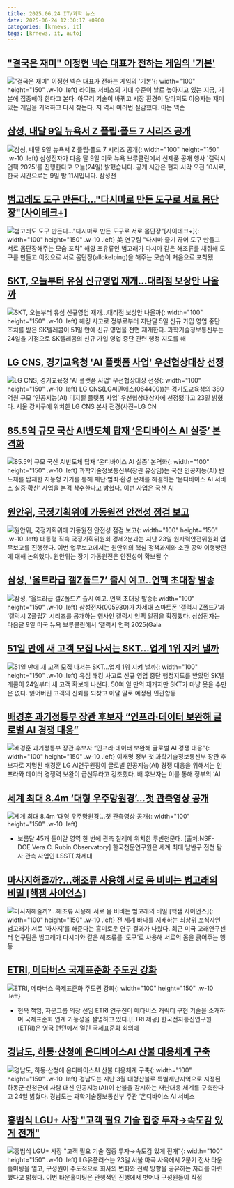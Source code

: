 ```yaml
---
title: 2025.06.24 IT/과학 뉴스
date: 2025-06-24 12:30:17 +0900
categories: [krnews, it]
tags: [krnews, it, auto]
---
```

## ["결국은 재미" 이정헌 넥슨 대표가 전하는 게임의 '기본'](https://n.news.naver.com/mnews/article/031/0000942763)

!["결국은 재미" 이정헌 넥슨 대표가 전하는 게임의 '기본'](https://mimgnews.pstatic.net/image/origin/031/2025/06/24/942763.jpg?type=nf220_150){: width="100" height="150" .w-10 .left}
라이브 서비스의 기대 수준이 날로 높아지고 있는 지금, 기본에 집중해야 한다고 본다. 아무리 기술이 바뀌고 시장 환경이 달라져도 이용자는 재미있는 게임을 기억하고 다시 찾는다. 저 역시 여러번 실감했다. 이는 넥슨

## [삼성, 내달 9일 뉴욕서 Z 플립·폴드 7 시리즈 공개](https://n.news.naver.com/mnews/article/056/0011975525)

![삼성, 내달 9일 뉴욕서 Z 플립·폴드 7 시리즈 공개](https://mimgnews.pstatic.net/image/origin/056/2025/06/24/11975525.jpg?type=nf220_150){: width="100" height="150" .w-10 .left}
삼성전자가 다음 달 9일 미국 뉴욕 브루클린에서 신제품 공개 행사 '갤럭시 언팩 2025'를 진행한다고 오늘(24일) 밝혔습니다. 공개 시간은 현지 시각 오전 10시로, 한국 시간으로는 9일 밤 11시입니다. 삼성전

## [범고래도 도구 만든다…"다시마로 만든 도구로 서로 몸단장"[사이테크+]](https://n.news.naver.com/mnews/article/001/0015465633)

![범고래도 도구 만든다…"다시마로 만든 도구로 서로 몸단장"[사이테크+]](https://mimgnews.pstatic.net/image/origin/001/2025/06/24/15465633.jpg?type=nf220_150){: width="100" height="150" .w-10 .left}
美 연구팀 "다시마 줄기 끊어 도구 만들고 서로 몸단장해주는 모습 포착" 해양 포유류인 범고래가 다시마 같은 해조류를 채취해 도구를 만들고 이것으로 서로 몸단장(allokelping)을 해주는 모습이 처음으로 포착됐

## [SKT, 오늘부터 유심 신규영업 재개…대리점 보상안 나올까](https://n.news.naver.com/mnews/article/011/0004500490)

![SKT, 오늘부터 유심 신규영업 재개…대리점 보상안 나올까](https://mimgnews.pstatic.net/image/origin/011/2025/06/23/4500490.jpg?type=nf220_150){: width="100" height="150" .w-10 .left}
해킹 사고로 정부로부터 지난달 5일 신규 가입 영업 중단 조치를 받은 SK텔레콤이 51일 만에 신규 영업을 전면 재개한다. 과학기술정보통신부는 24일을 기점으로 SK텔레콤의 신규 가입 영업 중단 관련 행정 지도를 해

## [LG CNS, 경기교육청 'AI 플랫폼 사업' 우선협상대상 선정](https://n.news.naver.com/mnews/article/018/0006046755)

![LG CNS, 경기교육청 'AI 플랫폼 사업' 우선협상대상 선정](https://mimgnews.pstatic.net/image/origin/018/2025/06/23/6046755.jpg?type=nf220_150){: width="100" height="150" .w-10 .left}
LG CNS(LG씨엔에스(064400))는 경기도교육청의 380억원 규모 ‘인공지능(AI) 디지털 플랫폼 사업’ 우선협상대상자에 선정됐다고 23일 밝혔다. 서울 강서구에 위치한 LG CNS 본사 전경(사진=LG CN

## [85.5억 규모 국산 AI반도체 탑재 ‘온디바이스 AI 실증’ 본격화](https://n.news.naver.com/mnews/article/018/0006046765)

![85.5억 규모 국산 AI반도체 탑재 ‘온디바이스 AI 실증’ 본격화](https://mimgnews.pstatic.net/image/origin/018/2025/06/23/6046765.jpg?type=nf220_150){: width="100" height="150" .w-10 .left}
과학기술정보통신부(장관 유상임)는 국산 인공지능(AI) 반도체를 탑재한 지능형 기기를 통해 재난·범죄·환경 문제를 해결하는 ‘온디바이스 AI 서비스 실증·확산’ 사업을 본격 착수한다고 밝혔다. 이번 사업은 국산 AI

## [원안위, 국정기획위에 가동원전 안전성 점검 보고](https://n.news.naver.com/mnews/article/018/0006047377)

![원안위, 국정기획위에 가동원전 안전성 점검 보고](https://mimgnews.pstatic.net/image/origin/018/2025/06/24/6047377.jpg?type=nf220_150){: width="100" height="150" .w-10 .left}
대통령 직속 국정기획위원회 경제2분과는 지난 23일 원자력안전위원회 업무보고를 진행했다. 이번 업무보고에서는 원안위의 핵심 정책과제와 소관 공약 이행방안에 대해 논의했다. 원안위는 장기 가동원전은 안전성이 확보될 수

## [삼성, '울트라급 갤Z폴드7’ 출시 예고..언팩 초대장 발송](https://n.news.naver.com/mnews/article/018/0006047288)

![삼성, '울트라급 갤Z폴드7’ 출시 예고..언팩 초대장 발송](https://mimgnews.pstatic.net/image/origin/018/2025/06/24/6047288.jpg?type=nf220_150){: width="100" height="150" .w-10 .left}
삼성전자(005930)가 차세대 스마트폰 ‘갤럭시 Z폴드7’과 ‘갤럭시 Z플립7’ 시리즈를 공개하는 행사인 갤럭시 언팩 일정을 확정했다. 삼성전자는 다음달 9일 미국 뉴욕 브루클린에서 ‘갤럭시 언팩 2025(Gala

## [51일 만에 새 고객 모집 나서는 SKT…업계 1위 지켜 낼까](https://n.news.naver.com/mnews/article/469/0000872062)

![51일 만에 새 고객 모집 나서는 SKT…업계 1위 지켜 낼까](https://mimgnews.pstatic.net/image/origin/469/2025/06/24/872062.jpg?type=nf220_150){: width="100" height="150" .w-10 .left}
유심 해킹 사고로 신규 영업 중단 행정지도를 받았던 SK텔레콤이 24일부터 새 고객 확보에 나선다. 50여 일 만의 재개지만 SKT가 마냥 웃을 수만은 없다. 잃어버린 고객의 신뢰를 되찾고 이달 말로 예정된 민관합동

## [배경훈 과기정통부 장관 후보자 “인프라·데이터 보완해 글로벌 AI 경쟁 대응”](https://n.news.naver.com/mnews/article/011/0004500611)

![배경훈 과기정통부 장관 후보자 “인프라·데이터 보완해 글로벌 AI 경쟁 대응”](https://mimgnews.pstatic.net/image/origin/011/2025/06/24/4500611.jpg?type=nf220_150){: width="100" height="150" .w-10 .left}
이재명 정부 첫 과학기술정보통신부 장관 후보자로 지명된 배경훈 LG AI연구원장이 글로벌 인공지능(AI) 경쟁 대응을 위해서는 인프라와 데이터 경쟁력 보완이 급선무라고 강조했다. 배 후보자는 이를 통해 정부의 ‘AI

## [세계 최대 8.4m ‘대형 우주망원경’…첫 관측영상 공개](https://n.news.naver.com/mnews/article/016/0002489279)

![세계 최대 8.4m ‘대형 우주망원경’…첫 관측영상 공개](https://mimgnews.pstatic.net/image/origin/016/2025/06/24/2489279.jpg?type=nf220_150){: width="100" height="150" .w-10 .left}
- 보름달 45개 들어갈 영역 한 번에 관측 칠레에 위치한 루빈천문대. [출처:NSF-DOE Vera C. Rubin Observatory] 한국천문연구원은 세계 최대 남반구 전천 탐사 관측 사업인 LSST( 차세대

## [마사지해줄까?…해조류 사용해 서로 몸 비비는 범고래의 비밀 [핵잼 사이언스]](https://n.news.naver.com/mnews/article/081/0003551915)

![마사지해줄까?…해조류 사용해 서로 몸 비비는 범고래의 비밀 [핵잼 사이언스]](https://mimgnews.pstatic.net/image/origin/081/2025/06/24/3551915.jpg?type=nf220_150){: width="100" height="150" .w-10 .left}
전 세계 바다를 지배하는 최상위 포식자인 범고래가 서로 ‘마사지’를 해준다는 흥미로운 연구 결과가 나왔다. 최근 미국 고래연구센터 연구팀은 범고래가 다시마와 같은 해조류를 ‘도구’로 사용해 서로의 몸을 긁어주는 행동

## [ETRI, 메타버스 국제표준화 주도권 강화](https://n.news.naver.com/mnews/article/016/0002489343)

![ETRI, 메타버스 국제표준화 주도권 강화](https://mimgnews.pstatic.net/image/origin/016/2025/06/24/2489343.jpg?type=nf220_150){: width="100" height="150" .w-10 .left}
- 현욱 책임, 자문그룹 의장 선임 ETRI 연구진이 메타버스 캐릭터 구현 기술을 소개하며 국제표준화 연계 가능성을 설명하고 있다.[ETRI 제공] 한국전자통신연구원(ETRI)은 영국 런던에서 열린 국제표준화 회의에

## [경남도, 하동·산청에 온디바이스AI 산불 대응체계 구축](https://n.news.naver.com/mnews/article/032/0003378199)

![경남도, 하동·산청에 온디바이스AI 산불 대응체계 구축](https://mimgnews.pstatic.net/image/origin/032/2025/06/24/3378199.jpg?type=nf220_150){: width="100" height="150" .w-10 .left}
경남도는 지난 3월 대형산불로 특별재난지역으로 지정된 하동군·산청군에 사람 대신 인공지능(AI)이 산불을 감시하는 재난대응 체계를 구축한다고 24일 밝혔다. 경남도는 과학기술정보통신부 주관 ‘온디바이스 AI 서비스

## [홍범식 LGU+ 사장 "고객 필요 기술 집중 투자→속도감 있게 전개"](https://n.news.naver.com/mnews/article/277/0005612109)

![홍범식 LGU+ 사장 "고객 필요 기술 집중 투자→속도감 있게 전개"](https://mimgnews.pstatic.net/image/origin/277/2025/06/24/5612109.jpg?type=nf220_150){: width="100" height="150" .w-10 .left}
LG유플러스는 23일 서울 마곡 사옥에서 2분기 전사 타운홀미팅을 열고, 구성원이 주도적으로 회사의 변화와 전략 방향을 공유하는 자리를 마련했다고 밝혔다. 이번 타운홀미팅은 관행적인 진행에서 벗어나 구성원들이 직접

